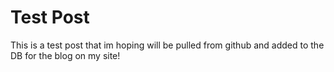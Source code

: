 # Test Post

This is a test post that im hoping will be pulled from github and added to the DB
for the blog on my site!